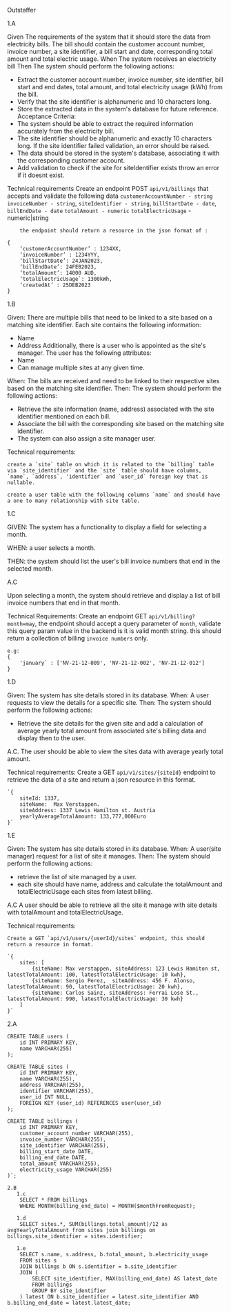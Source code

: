 Outstaffer

1.A

Given
The requirements of the system that it should store the data from electricity bills. The bill should contain the
customer account number, invoice number, a site identifier, a bill start and  date, corresponding total amount and total electric usage.
When
The system receives an electricity bill
Then
The system should perform the following actions:
* Extract the customer account number, invoice number, site identifier, bill start and end dates, total amount, and total electricity usage (kWh) from the bill.
* Verify that the site identifier is alphanumeric and 10 characters long.
* Store the extracted data in the system's database for future reference.
  Acceptance Criteria:
* The system should be able to extract the required information accurately from the electricity bill.
* The site identifier should be alphanumeric and exactly 10 characters long. If the site identifier failed validation, an error should be raised.
* The data should be stored in the system's database, associating it with the corresponding customer account.
* Add validation to check if the site for siteIdentifier exists throw an error if it doesnt exist.

Technical requirements
Create an endpoint POST `api/v1/billings` that accepts and validate the following data
`customerAccountNumber - string`
`invoiceNumber - string`,
`siteIdentifier - string`,
`billStartDate - date`,
` billEndDate - date`
`totalAmount - numeric`
`totalElectricUsage` - numeric|string

        the endpoint should return a resource in the json format of :

	{
		‘customerAccountNumber’ : 1234XX,
		‘invoiceNumber’ : 1234YYY,
		‘billStartDate’: 24JAN2023,
		‘billEndDate’: 24FEB2023,
		‘totalAmount’: 14000 AUD,
		‘totalElectricUsage`: 1300kWh,
		‘createdAt’ : 25DEB2023
	}
1.B

Given: There are multiple bills that need to be linked to a site based on a matching site identifier. Each site contains the following information:
* Name
* Address
  Additionally, there is a user who is appointed as the site's manager. The user has the following attributes:
* Name
* Can manage multiple sites at any given time.

When: The bills are received and need to be linked to their respective sites based on the matching site identifier.
Then: The system should perform the following actions:
* Retrieve the site information (name, address) associated with the site identifier mentioned on each bill.
* Associate the bill with the corresponding site based on the matching site identifier.
* The system can also assign a site manager user.

Technical requirements:

    create a `site` table on which it is related to the `billing` table via `site_identifier` and the `site` table should have columns, `name`, `address`, 'identifier` and `user_id` foreign key that is nullable.

    create a user table with the following columns `name` and should have a one to many relationship with site table.

1.C

GIVEN: The system has a functionality to display a field for selecting a month.

WHEN: a user selects a month.

THEN: the system should list the user's bill invoice numbers that end in the selected month.

A.C

Upon selecting a month, the system should retrieve and display a list of bill invoice numbers that end in that month.

Technical Requirements:
Create an endpoint GET `api/v1/billing?month=may`, the endpoint should accept a query parameter of `month`, validate this query param value in the backend is it is valid month string. this should return a collection of billing `invoice numbers` only.

    e.g:
    {
        'january` : ['NV-21-12-009', 'NV-21-12-002', 'NV-21-12-012']
    }

1.D

Given: The system has site details stored in its database.
When: A user requests to view the details for a specific site.
Then:  The system should perform the following actions:
- Retrieve the site details for the given site and add a calculation of average yearly total amount from associated site's billing data and display then to the user.

A.C.
The user should be able to view the sites data with average yearly total amount.

Technical requirements:
Create a GET `api/v1/sites/{siteId}` endpoint to retrieve the data of a site and return a  json resource in this format.

    `{
        siteId: 1337,
        siteName:  Max Verstappen.
        siteAddress: 1337 Lewis Hamilton st. Austria
        yearlyAverageTotalAmount: 133,777,000Euro
    }`

1.E


Given: The system has site details stored in its database.
When: A user(site manager) request for a list of site it manages.
Then:  The system should perform the following actions:
- retrieve the list of site managed by a user.
- each site should have name, address and calculate the totalAmount and totalElectricUsage each sites from latest billing.

A.C
A user should be able to retrieve all the site it manage with site details with totalAmount and totalElectricUsage.

Technical requirements:

    Create a GET `api/v1/users/{userId}/sites` endpoint, this should return a resource in format.

    `{
        sites: [
            {siteName: Max verstappen, siteAddress: 123 Lewis Hamiton st, latestTotalAmount: 100, latestTotalElectricUsage: 10 kwh},
            {siteName: Sergio Perez,  siteAddress: 456 F. Alonso, latestTotalAmount: 90, latestTotalElectricUsage: 20 kwh},
            {siteName: Carlos Sainz, siteAddress: Ferrai Lose St., latestTotalAmount: 990, latestTotalElectricUsage: 30 kwh}
        ]
    }`


2.A

    CREATE TABLE users (
        id INT PRIMARY KEY,
        name VARCHAR(255)
    );

    CREATE TABLE sites (
        id INT PRIMARY KEY,
        name VARCHAR(255),
        address VARCHAR(255),
        identifier VARCHAR(255),
        user_id INT NULL,
        FOREIGN KEY (user_id) REFERENCES user(user_id)
    );

    CREATE TABLE billings (
        id INT PRIMARY KEY,
        customer_account_number VARCHAR(255),
        invoice_number VARCHAR(255),
        site_identifier VARCHAR(255),
        billing_start_date DATE,
        billing_end_date DATE,
        total_amount VARCHAR(255),
        electricity_usage VARCHAR(255)
    )`;

    2.B
       1.c
        SELECT * FROM billings
        WHERE MONTH(billing_end_date) = MONTH($monthFromRequest);

       1.d
        SELECT sites.*, SUM(billings.total_amount)/12 as avgYearlyTotalAmount from sites join billings on billings.site_identifier = sites.identifier;

       1.e
        SELECT s.name, s.address, b.total_amount, b.electricity_usage
        FROM sites s
        JOIN billings b ON s.identifier = b.site_identifier
        JOIN (
            SELECT site_identifier, MAX(billing_end_date) AS latest_date
            FROM billings
            GROUP BY site_identifier
        ) latest ON b.site_identifier = latest.site_identifier AND b.billing_end_date = latest.latest_date;

